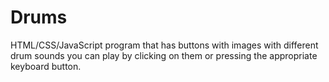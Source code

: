 # Drums
HTML/CSS/JavaScript program that has buttons with images with different drum sounds you can play by clicking on them or pressing the appropriate keyboard button.
